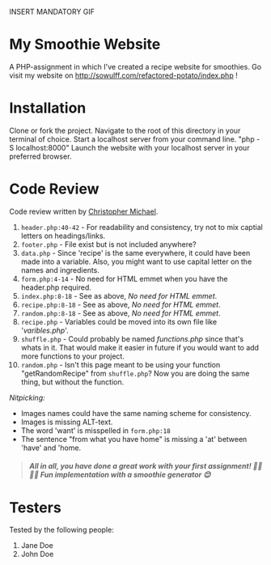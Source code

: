INSERT MANDATORY GIF

# My Smoothie Website

A PHP-assignment in which I've created a recipe website for smoothies. 
Go visit my website on http://sowulff.com/refactored-potato/index.php !

# Installation

Clone or fork the project.
Navigate to the root of this directory in your terminal of choice.
Start a localhost server from your command line.
"php -S localhost:8000"
Launch the website with your localhost server in your preferred browser.

# Code Review

Code review written by [Christopher Michael](https://github.com/chrs-m).

1. `header.php:40-42` - For readability and consistency, try not to mix captial letters on headings/links.
2. `footer.php` - File exist but is not included anywhere?
3. `data.php` - Since 'recipe' is the same everywhere, it could have been made into a variable. Also, you might want to use capital letter on the names and ingredients.
4. `form.php:4-14` - No need for HTML emmet when you have the header.php required.
5. `index.php:8-18` - See as above, _No need for HTML emmet_.
6. `recipe.php:8-18` - See as above, _No need for HTML emmet_.
7. `random.php:8-18` - See as above, _No need for HTML emmet_.
8. `recipe.php` - Variables could be moved into its own file like '_varibles.php_'.
9. `shuffle.php` - Could probably be named _functions.php_ since that's whats in it. That would make it easier in future if you would want to add more functions to your project.
10. `random.php` - Isn't this page meant to be using your function "getRandomRecipe" from `shuffle.php`? Now you are doing the same thing, but without the function.

_Nitpicking:_

-   Images names could have the same naming scheme for consistency.
-   Images is missing ALT-text.
-   The word 'want' is misspelled in `form.php:18`
-   The sentence "from what you have home" is missing a 'at' between 'have' and 'home.

> #### _All in all, you have done a great work with your first assignment! 👍🏼👌🏼 Fun implementation with a smoothie generator 😊_

# Testers

Tested by the following people:

1. Jane Doe
2. John Doe
